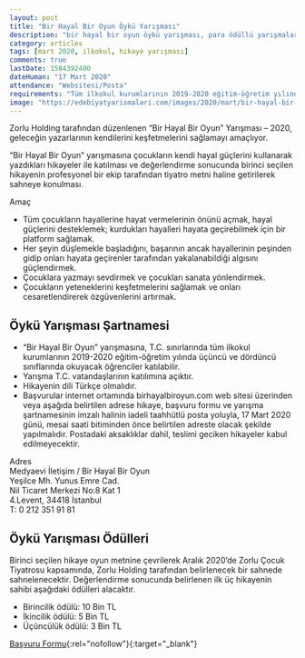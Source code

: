 ```yaml
---
layout: post
title: "Bir Hayal Bir Oyun Öykü Yarışması"
description: "bir hayal bir oyun öykü yarışması, para ödüllü yarışmalar 2020, hikaye yazma"
category: articles
tags: [mart 2020, ilkokul, hikaye yarışması]
comments: true
lastDate: 1584392400    
dateHuman: "17 Mart 2020"
attendance: "Websitesi/Posta"
requirements: "Tüm ilkokul kurumlarının 2019-2020 eğitim-öğretim yılında üçüncü ve dördüncü sınıflarında okuyacak ve bunu belgeleyebilecek öğrenciler."
image: "https://edebiyatyarismalari.com/images/2020/mart/bir-hayal-bir-oyun-oyku-yarismasi.jpg"
---
```


Zorlu Holding tarafından düzenlenen “Bir Hayal Bir Oyun” Yarışması – 2020, geleceğin yazarlarının kendilerini keşfetmelerini sağlamayı amaçlıyor.

“Bir Hayal Bir Oyun” yarışmasına çocukların kendi hayal güçlerini kullanarak yazdıkları hikayeler ile katılması ve değerlendirme sonucunda birinci seçilen hikayenin profesyonel bir ekip tarafından tiyatro metni haline getirilerek sahneye konulması.

Amaç  
- Tüm çocukların hayallerine hayat vermelerinin önünü açmak, hayal güçlerini desteklemek; kurdukları hayalleri hayata geçirebilmek için bir platform sağlamak.
- Her şeyin düşlemekle başladığını, başarının ancak hayallerinin peşinden gidip onları hayata geçirenler tarafından yakalanabildiği algısını güçlendirmek.
- Çocuklara yazmayı sevdirmek ve çocukları sanata yönlendirmek.
- Çocukların yeteneklerini keşfetmelerini sağlamak ve onları cesaretlendirerek özgüvenlerini artırmak.

## Öykü Yarışması Şartnamesi
- “Bir Hayal Bir Oyun” yarışmasına, T.C. sınırlarında tüm ilkokul kurumlarının 2019-2020 eğitim-öğretim yılında üçüncü ve dördüncü sınıflarında okuyacak öğrenciler katılabilir.
- Yarışma T.C. vatandaşlarının katılımına açıktır.
- Hikayenin dili Türkçe olmalıdır.
- Başvurular internet ortamında birhayalbiroyun.com web sitesi üzerinden veya aşağıda belirtilen adrese hikaye, başvuru formu ve yarışma şartnamesinin imzalı halinin iadeli taahhütlü posta yoluyla, 17 Mart 2020 günü, mesai saati bitiminden önce belirtilen adreste olacak şekilde yapılmalıdır. Postadaki aksaklıklar dahil, teslimi geciken hikayeler kabul edilmeyecektir. 

Adres  
Medyaevi İletişim / Bir Hayal Bir Oyun  
Yeşilce Mh. Yunus Emre Cad.  
Nil Ticaret Merkezi No:8 Kat 1  
4.Levent, 34418 İstanbul  
T: 0 212 351 91 81

## Öykü Yarışması Ödülleri
Birinci seçilen hikaye oyun metnine çevrilerek Aralık 2020’de Zorlu Çocuk Tiyatrosu kapsamında, Zorlu Holding tarafından belirlenecek bir sahnede sahnelenecektir. Değerlendirme sonucunda belirlenen ilk üç hikayenin sahibi aşağıdaki ödülleri alacaktır.  
- Birincilik ödülü: 10 Bin TL
- İkincilik ödülü: 5 Bin TL
- Üçüncülük ödülü: 3 Bin TL

[Başvuru Formu](http://www.birhayalbiroyun.com/?ref=edebiyatyarismalari.com){:rel="nofollow"}{:target="_blank"}